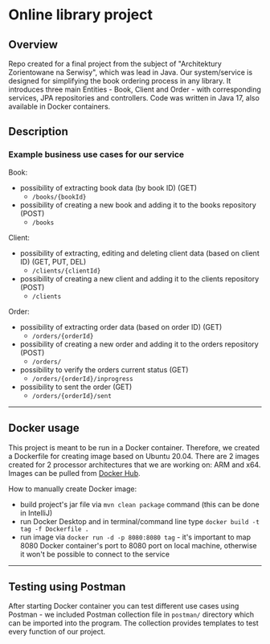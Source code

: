 # Online library project

## Overview

Repo created for a final project from the subject of "Architektury Zorientowane na Serwisy", which was lead in Java.
Our system/service is designed for simplifying the book ordering process in any library. It introduces three main Entities - Book, Client and Order - with corresponding services, JPA repositories and controllers. Code was written in Java 17, also available in Docker containers.

## Description

### Example business use cases for our service

Book:

- possibility of extracting book data (by book ID) (GET)
  - `/books/{bookId}`
- possibility of creating a new book and adding it to the books repository (POST)
  - `/books`

Client:

- possibility of extracting, editing and deleting client data (based on client ID) (GET, PUT, DEL)
  - `/clients/{clientId}`
- possibility of creating a new client and adding it to the clients repository (POST)
  - `/clients`

Order:

- possibility of extracting order data (based on order ID) (GET)
  - `/orders/{orderId}`
- possibility of creating a new order and adding it to the orders repository (POST)
  - `/orders/`
- possibility to verify the orders current status (GET)
  - `/orders/{orderId}/inprogress`
- possibility to sent the order (GET)
  - `/orders/{orderId}/sent`

---

## Docker usage

This project is meant to be run in a Docker container. Therefore, we created a Dockerfile for creating image based on Ubuntu 20.04.
There are 2 images created for 2 processor architectures that we are working on: ARM and x64. Images can be pulled from [Docker Hub](https://hub.docker.com/r/mrkf1/azns2021).

How to manually create Docker image:

- build project's jar file via `mvn clean package` command (this can be done in IntelliJ)
- run Docker Desktop and in terminal/command line type `docker build -t tag -f Dockerfile .`
- run image via `docker run -d -p 8080:8080 tag` - it's important to map 8080 Docker container's port to 8080 port on local machine, otherwise it won't be possible to connect to the service

---

## Testing using Postman

After starting Docker container you can test different use cases using Postman - we included Postman collection file in `postman/` directory which can be imported into the program. The collection provides templates to test every function of our project.
